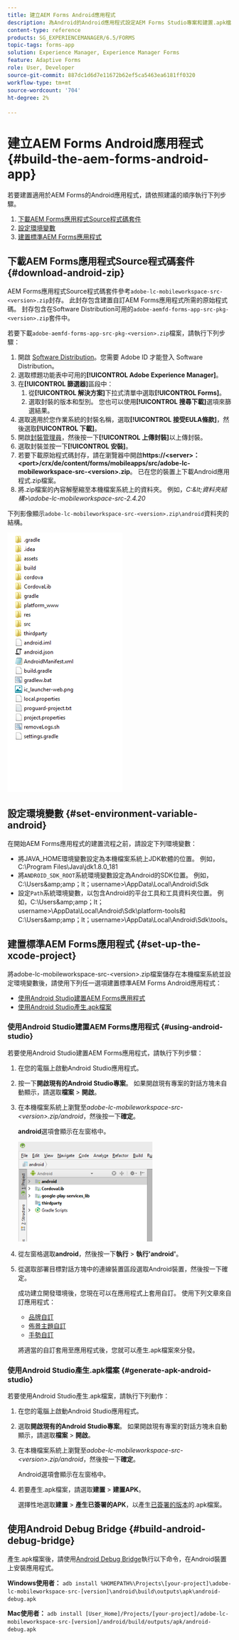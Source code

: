 ```yaml
---
title: 建立AEM Forms Android應用程式
description: 為Android的Android應用程式設定AEM Forms Studio專案和建置.apk檔案的步驟
content-type: reference
products: SG_EXPERIENCEMANAGER/6.5/FORMS
topic-tags: forms-app
solution: Experience Manager, Experience Manager Forms
feature: Adaptive Forms
role: User, Developer
source-git-commit: 887dc1d6d7e11672b62ef5ca5463ea6181ff0320
workflow-type: tm+mt
source-wordcount: '704'
ht-degree: 2%

---
```


# 建立AEM Forms Android應用程式 {#build-the-aem-forms-android-app}

若要建置適用於AEM Forms的Android應用程式，請依照建議的順序執行下列步驟。

1. [下載AEM Forms應用程式Source程式碼套件](#download-android-zip)
1. [設定環境變數](#set-environment-variable-android)
1. [建置標準AEM Forms應用程式](#set-up-the-xcode-project)

## 下載AEM Forms應用程式Source程式碼套件 {#download-android-zip}

AEM Forms應用程式Source程式碼套件參考`adobe-lc-mobileworkspace-src-<version>.zip`封存。 此封存包含建置自訂AEM Forms應用程式所需的原始程式碼。 封存包含在Software Distribution可用的`adobe-aemfd-forms-app-src-pkg-<version>.zip`套件中。

若要下載`adobe-aemfd-forms-app-src-pkg-<version>.zip`檔案，請執行下列步驟：

1. 開啟 [Software Distribution](https://experience.adobe.com/downloads)。您需要 Adobe ID 才能登入 Software Distribution。
1. 選取標題功能表中可用的&#x200B;**[!UICONTROL Adobe Experience Manager]**。
1. 在&#x200B;**[!UICONTROL 篩選器]**&#x200B;區段中：
   1. 從&#x200B;**[!UICONTROL 解決方案]**&#x200B;下拉式清單中選取&#x200B;**[!UICONTROL Forms]**。
   2. 選取封裝的版本和型別。 您也可以使用&#x200B;**[!UICONTROL 搜尋下載]**&#x200B;選項來篩選結果。
1. 選取適用於您作業系統的封裝名稱，選取&#x200B;**[!UICONTROL 接受EULA條款]**，然後選取&#x200B;**[!UICONTROL 下載]**。
1. 開啟[封裝管理員](https://experienceleague.adobe.com/docs/experience-manager-65-2025/administering/contentmanagement/package-manager.html)，然後按一下&#x200B;**[!UICONTROL 上傳封裝]**&#x200B;以上傳封裝。
1. 選取封裝並按一下&#x200B;**[!UICONTROL 安裝]**。
1. 若要下載原始程式碼封存，請在瀏覽器中開啟&#x200B;**https://&lt;server>：&lt;port>/crx/de/content/forms/mobileapps/src/adobe-lc-mobileworkspace-src-&lt;version>.zip**。 已在您的裝置上下載Android應用程式.zip檔案。
1. 將.zip檔案的內容解壓縮至本機檔案系統上的資料夾。 例如，*C:\&lt;資料夾結構>\adobe-lc-mobileworkspace-src-2.4.20*

下列影像顯示`adobe-lc-mobileworkspace-src-<version>.zip\android`資料夾的結構。

![zip_android_folder_structure](assets/zip_android_folder_structure.png)

## 設定環境變數 {#set-environment-variable-android}

在開始AEM Forms應用程式的建置流程之前，請設定下列環境變數：

* 將JAVA_HOME環境變數設定為本機檔案系統上JDK軟體的位置。 例如，C:\Program Files\Java\jdk1.8.0_181
* 將`ANDROID_SDK_ROOT`系統環境變數設定為Android的SDK位置。 例如， C:\Users\&amp;amp；lt；username>\AppData\Local\Android\Sdk
* 設定`Path`系統環境變數，以包含Android的平台工具和工具資料夾位置。 例如，C:\Users\&amp;amp；lt；username>\AppData\Local\Android\Sdk\platform-tools和C:\Users\&amp;amp；lt；username>\AppData\Local\Android\Sdk\tools。

## 建置標準AEM Forms應用程式 {#set-up-the-xcode-project}

將adobe-lc-mobileworkspace-src-&lt;version>.zip檔案儲存在本機檔案系統並設定環境變數後，請使用下列任一選項建置標準AEM Forms Android應用程式：

* [使用Android Studio建置AEM Forms應用程式](#using-android-studio)
* [使用Android Studio產生.apk檔案](#generate-apk-android-studio)

### 使用Android Studio建置AEM Forms應用程式 {#using-android-studio}

若要使用Android Studio建置AEM Forms應用程式，請執行下列步驟：

1. 在您的電腦上啟動Android Studio應用程式。
1. 按一下&#x200B;**開啟現有的Android Studio專案**。 如果開啟現有專案的對話方塊未自動顯示，請選取&#x200B;**檔案** > **開啟**。
1. 在本機檔案系統上瀏覽至&#x200B;*adobe-lc-mobileworkspace-src-&lt;version>.zip/android*，然後按一下&#x200B;**確定**。

   **android**&#x200B;選項會顯示在左窗格中。

   ![android_folder_studio](assets/android_folder_studio.png)

1. 從左窗格選取&#x200B;**android**，然後按一下&#x200B;**執行** > **執行&#39;android&#39;**。
1. 從選取部署目標對話方塊中的連線裝置區段選取Android裝置，然後按一下確定。

   成功建立開發環境後，您現在可以在應用程式上套用自訂。 使用下列文章來自訂應用程式：

   * [品牌自訂](/help/forms/using/branding-customization.md)
   * [佈景主題自訂](/help/forms/using/theme-customization.md)
   * [手勢自訂](/help/forms/using/gesture-customization.md)

   將適當的自訂套用至應用程式後，您就可以產生.apk檔案來分發。

### 使用Android Studio產生.apk檔案 {#generate-apk-android-studio}

若要使用Android Studio產生.apk檔案，請執行下列動作：

1. 在您的電腦上啟動Android Studio應用程式。
1. 選取&#x200B;**開啟現有的Android Studio專案**。 如果開啟現有專案的對話方塊未自動顯示，請選取&#x200B;**檔案** > **開啟**。
1. 在本機檔案系統上瀏覽至&#x200B;*adobe-lc-mobileworkspace-src-&lt;version>.zip/android*，然後按一下&#x200B;**確定**。

   Android選項會顯示在左窗格中。

1. 若要產生.apk檔案，請選取&#x200B;**建置** > **建置APK**。

   選擇性地選取&#x200B;**建置** > **產生已簽署的APK**，以產生[已簽署的版本](https://developer.android.com/studio/publish/app-signing)的.apk檔案。

## 使用Android Debug Bridge {#build-android-debug-bridge}

產生.apk檔案後，請使用[Android Debug Bridge](https://developer.android.com/tools/adb)執行以下命令，在Android裝置上安裝應用程式。

**Windows使用者：** `adb install %HOMEPATH%\Projects\[your-project]\adobe-lc-mobileworkspace-src-[version]\android\build\outputs\apk\android-debug.apk`

**Mac使用者：** `adb install [User_Home]/Projects/[your-project]/adobe-lc-mobileworkspace-src-[version]/android/build/outputs/apk/android-debug.apk`
